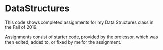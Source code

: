 # DataStructures

This code shows completed assignments for my Data Structures class in the Fall of 2019.

Assignments consist of starter code, provided by the professor, which was then edited, added to, or fixed by me for the assignment.